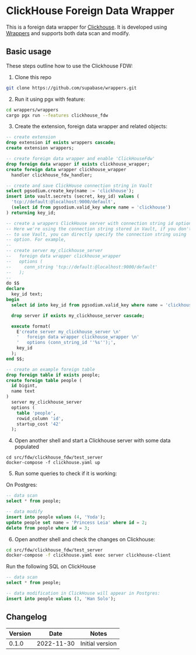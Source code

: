 # ClickHouse Foreign Data Wrapper

This is a foreign data wrapper for [Clickhouse](https://clickhouse.com/). It is developed using [Wrappers](https://github.com/supabase/wrappers) and supports both data scan and modify. 

## Basic usage

These steps outline how to use the Clickhouse FDW:

1. Clone this repo

```bash
git clone https://github.com/supabase/wrappers.git
```

2. Run it using pgx with feature:

```bash
cd wrappers/wrappers
cargo pgx run --features clickhouse_fdw
```

3. Create the extension, foreign data wrapper and related objects:

```sql
-- create extension
drop extension if exists wrappers cascade;
create extension wrappers;

-- create foreign data wrapper and enable 'ClickHouseFdw'
drop foreign data wrapper if exists clickhouse_wrapper;
create foreign data wrapper clickhouse_wrapper
  handler clickhouse_fdw_handler;

-- create and save ClickHouse connection string in Vault
select pgsodium.create_key(name := 'clickhouse');
insert into vault.secrets (secret, key_id) values (
  'tcp://default:@localhost:9000/default',
  (select id from pgsodium.valid_key where name = 'clickhouse')
) returning key_id;

-- create a wrappers ClickHouse server with connection string id option
-- Here we're using the connection string stored in Vault, if you don't want
-- to use Vault, you can directly specify the connection string using `conn_string`
-- option. For example,
--
-- create server my_clickhouse_server
--   foreign data wrapper clickhouse_wrapper
--   options (
--     conn_string 'tcp://default:@localhost:9000/default'
--   );
--
do $$
declare
  key_id text;
begin
  select id into key_id from pgsodium.valid_key where name = 'clickhouse' limit 1;

  drop server if exists my_clickhouse_server cascade;

  execute format(
    E'create server my_clickhouse_server \n'
    '   foreign data wrapper clickhouse_wrapper \n'
    '   options (conn_string_id ''%s'');',
    key_id
  );
end $$;

-- create an example foreign table
drop foreign table if exists people;
create foreign table people (
  id bigint,
  name text
)
  server my_clickhouse_server
  options (
    table 'people',
    rowid_column 'id',
    startup_cost '42'
  );
```

4. Open another shell and start a Clickhouse server with some data populated

```
cd src/fdw/clickhouse_fdw/test_server
docker-compose -f clickhouse.yaml up
```

5. Run some queries to check if it is working:

On Postgres:

```sql
-- data scan
select * from people;

-- data modify
insert into people values (4, 'Yoda');
update people set name = 'Princess Leia' where id = 2;
delete from people where id = 3;
```

6. Open another shell and check the changes on Clickhouse:

```bash
cd src/fdw/clickhouse_fdw/test_server
docker-compose -f clickhouse.yaml exec server clickhouse-client
```

Run the following SQL on ClickHouse

```sql
-- data scan
select * from people;

-- data modification in ClickHouse will appear in Postgres:
insert into people values (3, 'Han Solo');
```

## Changelog

| Version | Date       | Notes                                                |
| ------- | ---------- | ---------------------------------------------------- |
| 0.1.0   | 2022-11-30 | Initial version                                      |
